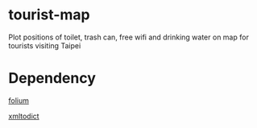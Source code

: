 # tourist-map
Plot positions of toilet, trash can, free wifi and drinking water on map for tourists visiting Taipei

# Dependency
[folium](https://github.com/python-visualization/folium)

[xmltodict](https://github.com/martinblech/xmltodict)
